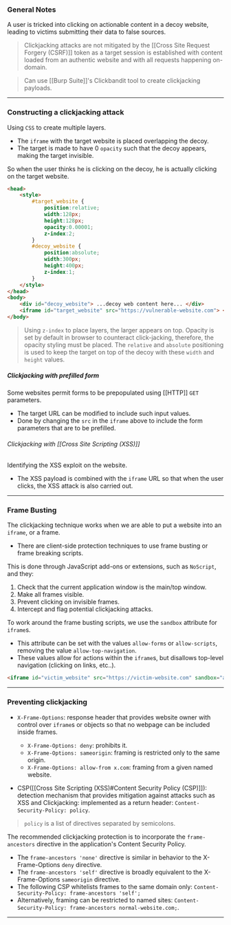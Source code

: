### General Notes

A user is tricked into clicking on actionable content in a decoy website, leading to victims submitting their data to false sources.

> Clickjacking attacks are not mitigated by the [[Cross Site Request Forgery (CSRF)]] token as a target session is established with content loaded from an authentic website and with all requests happening on-domain.

> Can use [[Burp Suite]]'s Clickbandit tool to create clickjacking payloads.
---

### Constructing a clickjacking attack

Using `CSS` to create multiple layers.
- The `iframe` with the target website is placed overlapping the decoy.
- The target is made to have 0 `opacity` such that the decoy appears, making the target invisible.

So when the user thinks he is clicking on the decoy, he is actually clicking on the target website.

```HTML
<head> 
	<style> 
		#target_website { 
			position:relative; 
			width:128px; 
			height:128px; 
			opacity:0.00001; 
			z-index:2; 
		} 
		#decoy_website { 
			position:absolute; 
			width:300px; 
			height:400px; 
			z-index:1; 
		} 
	</style> 
</head>
<body> 
	<div id="decoy_website"> ...decoy web content here... </div> 
	<iframe id="target_website" src="https://vulnerable-website.com"> </iframe> 
</body>
```
> Using `z-index` to place layers, the larger appears on top.
> Opacity is set by default in browser to counteract click-jacking, therefore, the opacity styling must be placed.
> The `relative` and `absolute` positioning is used to keep the target on top of the decoy with these `width` and `height` values.

##### Clickjacking with prefilled form

Some websites permit forms to be prepopulated using [[HTTP]] `GET` parameters.
- The target URL can be modified to include such input values.
- Done by changing the `src` in the `iframe` above to include the form parameters that are to be prefilled.

###### Clickjacking with [[Cross Site Scripting (XSS)]]

Identifying the XSS exploit on the website.
- The XSS payload is combined with the `iframe` URL so that when the user clicks, the XSS attack is also carried out.

---
### Frame Busting

The clickjacking technique works when we are able to put a website into an `iframe`, or a frame.
- There are client-side protection techniques to use frame busting or frame breaking scripts.

This is done through JavaScript add-ons or extensions, such as `NoScript`, and they: 
1. Check that the current application window is the main/top window.
2. Make all frames visible.
3. Prevent clicking on invisible frames.
4. Intercept and flag potential clickjacking attacks.

To work around the frame busting scripts, we use the `sandbox` attribute for `iframe`s.
- This attribute can be set with the values `allow-forms` or `allow-scripts`, removing the value `allow-top-navigation`.
- These values allow for actions within the `iframe`s, but disallows top-level navigation (clicking on links, etc..).

```HTML
<iframe id="victim_website" src="https://victim-website.com" sandbox="allow-forms"></iframe>
```

---

### Preventing clickjacking

* `X-Frame-Options`: response header that provides website owner with control over `iframe`s or objects so that no webpage can be included inside frames.
	* `X-Frame-Options: deny`: prohibits it.
	* `X-Frame-Options: sameorigin`: framing is restricted only to the same origin.
	* `X-Frame-Options: allow-from x.com`: framing from a given named website.

* CSP([[Cross Site Scripting (XSS)#Content Security Policy (CSP)]]): detection mechanism that provides mitigation against attacks such as XSS and Clickjacking: implemented as a return header: `Content-Security-Policy: policy`.

> `policy` is a list of directives separated by semicolons.

The recommended clickjacking protection is to incorporate the `frame-ancestors` directive in the application's Content Security Policy. 
* The `frame-ancestors 'none'` directive is similar in behavior to the X-Frame-Options `deny` directive. 
* The `frame-ancestors 'self'` directive is broadly equivalent to the X-Frame-Options `sameorigin` directive. 
* The following CSP whitelists frames to the same domain only: `Content-Security-Policy: frame-ancestors 'self';`
*  Alternatively, framing can be restricted to named sites: `Content-Security-Policy: frame-ancestors normal-website.com;`.

---
